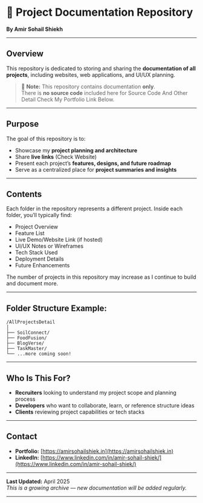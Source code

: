# 📁 Project Documentation Repository

**By Amir Sohail Shiekh**

---

## Overview

This repository is dedicated to storing and sharing the **documentation of all projects**, including websites, web applications, and UI/UX planning.

> 🔔 **Note:** This repository contains documentation **only**.  
> There is **no source code** included here for Source Code And Other Detail Check My Portfolio Link Below.

---

## Purpose

The goal of this repository is to:

- Showcase my **project planning and architecture**
- Share **live links** (Check Website)
- Present each project’s **features, designs, and future roadmap**
- Serve as a centralized place for **project summaries and insights**

---

## Contents

Each folder in the repository represents a different project. Inside each folder, you’ll typically find:

- Project Overview
- Feature List
- Live Demo/Website Link (if hosted)
- UI/UX Notes or Wireframes
- Tech Stack Used
- Deployment Details
- Future Enhancements

The number of projects in this repository may increase as I continue to build and document more.

---

## Folder Structure Example:

```
/AllProjectsDetail
│
├── SoilConnect/
├── FoodFusion/
├── BlogVerse/
├── TaskMaster/
└── ...more coming soon!
```

---

## Who Is This For?

- **Recruiters** looking to understand my project scope and planning process
- **Developers** who want to collaborate, learn, or reference structure ideas
- **Clients** reviewing project capabilities or tech stacks

---

## Contact

- **Portfolio:** [https://amirsohailshiek.in](https://amirsohailshiek.in)
- **LinkedIn:** [https://www.linkedin.com/in/amir-sohail-shiek/](https://www.linkedin.com/in/amir-sohail-shiek/)

---

**Last Updated:** April 2025  
_This is a growing archive — new documentation will be added regularly._

---
